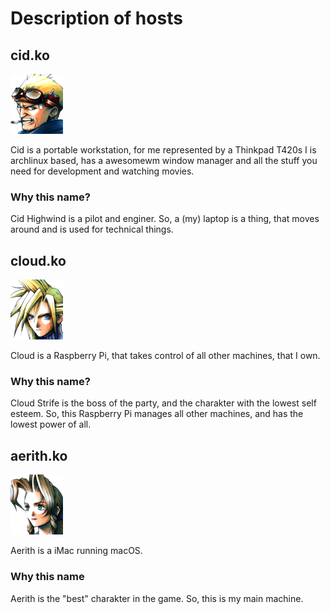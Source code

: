 # Description of hosts

## cid.ko

![Cid Highwind](https://github.com/kolibri/nest/blob/master/docs/host-pics/cid.png)

Cid is a portable workstation, for me represented by a Thinkpad T420s
I is archlinux based, has a awesomewm window manager and all the stuff you need for development and watching movies.

### Why this name?
Cid Highwind is a pilot and enginer. So, a (my) laptop is a thing, that moves around and is used for technical things.


## cloud.ko

![Cloud Strife](https://github.com/kolibri/nest/blob/master/docs/host-pics/cloud.png)

Cloud is a Raspberry Pi, that takes control of all other machines, that I own.


### Why this name?

Cloud Strife is the boss of the party, and the charakter with the lowest self esteem. So, this Raspberry Pi manages all other machines, and has the lowest power of all.


## aerith.ko

![Aerith Gainsborough](https://github.com/kolibri/nest/blob/master/docs/host-pics/aerith.png)

Aerith is a iMac running macOS.

### Why this name

Aerith is the "best" charakter in the game. So, this is my main machine.
